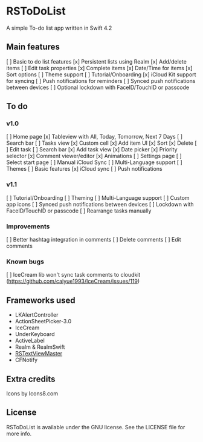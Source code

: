 # RSToDoList
A simple To-do list app written in Swift 4.2

## Main features
[ ] Basic to do list features
	[x] Persistent lists using Realm
	[x] Add/delete items
	[ ] Edit task properties
	[x] Complete items
	[x] Date/Time for items
	[x] Sort options
[ ] Theme support
[ ] Tutorial/Onboarding
[x] iCloud Kit support for syncing
[ ] Push notifications for reminders
	[ ] Synced push notifications between devices
[ ] Optional lockdown with FaceID/TouchID or passcode

## To do

### v1.0
[ ] Home page
	[x] Tableview with All, Today, Tomorrow, Next 7 Days
	[ ] Search bar
[ ] Tasks view
	[x] Custom cell
	[x] Add item UI
	[x] Sort
	[x] Delete
	[ ] Edit task
	[ ] Search bar
[x] Add task view
	[x] Date picker
	[x] Priority selector
	[x] Comment viewer/editor
	[x] Animations
[ ] Settings page
	[ ] Select start page
	[ ] Manual iCloud Sync
	[ ] Multi-Language support
	[ ] Themes 
[ ] Basic features
[x] iCloud sync
[ ] Push notifications

### v1.1
[ ] Tutorial/Onboarding
[ ] Theming 
[ ] Multi-Language support
[ ] Custom app icons
[ ] Synced push notifications between devices
[ ] Lockdown with FaceID/TouchID or passcode
[ ] Rearrange tasks manually
 
### Improvements
[ ] Better hashtag integration in comments
[ ] Delete comments
[ ] Edit comments

### Known bugs
[ ] IceCream lib won't sync task comments to cloudkit (https://github.com/caiyue1993/IceCream/issues/119)

## Frameworks used

 - LKAlertController
 - ActionSheetPicker-3.0
 - IceCream
 - UnderKeyboard
 - ActiveLabel
 - Realm & RealmSwift
 - [RSTextViewMaster](https://github.com/iPhoNewsRO/RSTextViewMaster)
 - CFNotify

## Extra credits

Icons by Icons8.com

## License

RSToDoList is available under the GNU license. See the LICENSE file for more info.